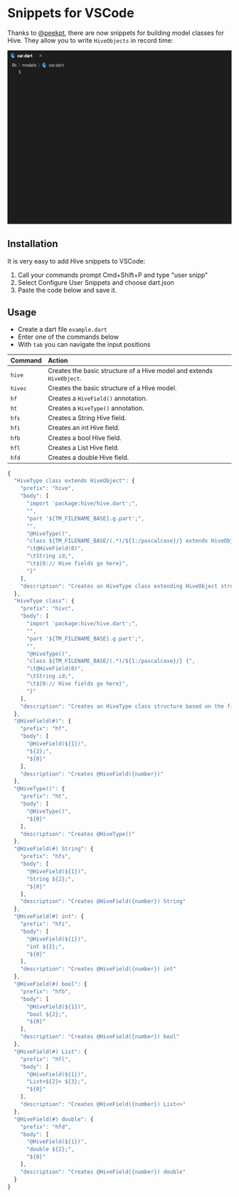 # Snippets for VSCode

Thanks to [@peekpt](https://github.com/peekpt), there are now snippets for building model classes for Hive. They allow you to write `HiveObjects` in record time:

![Hive snippets in action](../.gitbook/assets/67619688-43061b80-f7f6-11e9-9efc-29231e89b387.gif)

## Installation

It is very easy to add Hive snippets to VSCode:

1. Call your commands prompt Cmd+Shift+P and type "user snipp"
2. Select Configure User Snippets and choose dart.json
3. Paste the code below and save it.

## Usage

* Create a dart file `example.dart`
* Enter one of the commands below
* With `tab` you can navigate the input positions

| Command | Action |
| :--- | :--- |
| `hive` | Creates the basic structure of a Hive model and extends `HiveObject`. |
| `hivec` | Creates the basic structure of a Hive model. |
| `hf` | Creates a `HiveField()` annotation. |
| `ht` | Creates a `HiveType()` annotation. |
| `hfs` | Creates a String Hive field. |
| `hfi` | Creates an int Hive field. |
| `hfb` | Creates a bool Hive field. |
| `hfl` | Creates a List Hive field. |
| `hfd` | Creates a double Hive field. |

```javascript
{
  "HiveType class extends HiveObject": {
    "prefix": "hive",
    "body": [
      "import 'package:hive/hive.dart';",
      "",
      "part '${TM_FILENAME_BASE}.g.part';",
      "",
      "@HiveType()",
      "class ${TM_FILENAME_BASE/(.*)/${1:/pascalcase}/} extends HiveObject {",
      "\t@HiveField(0)",
      "\tString id;",
      "\t${0:// Hive fields go here}",
      "}"
    ],
    "description": "Creates an HiveType class extending HiveObject structure based on the filename."
  },
  "HiveType class": {
    "prefix": "hivc",
    "body": [
      "import 'package:hive/hive.dart';",
      "",
      "part '${TM_FILENAME_BASE}.g.part';",
      "",
      "@HiveType()",
      "class ${TM_FILENAME_BASE/(.*)/${1:/pascalcase}/} {",
      "\t@HiveField(0)",
      "\tString id;",
      "\t${0:// Hive fields go here}",
      "}"
    ],
    "description": "Creates an HiveType class structure based on the filename."
  },
  "@HiveField(#)": {
    "prefix": "hf",
    "body": [
      "@HiveField(${1})",
      "${2};",
      "${0}"
    ],
    "description": "Creates @HiveField({number})"
  },
  "@HiveType()": {
    "prefix": "ht",
    "body": [
      "@HiveType()",
      "${0}"
    ],
    "description": "Creates @HiveType()"
  },
  "@HiveField(#) String": {
    "prefix": "hfs",
    "body": [
      "@HiveField(${1})",
      "String ${2};",
      "${0}"
    ],
    "description": "Creates @HiveField({number}) String"
  },
  "@HiveField(#) int": {
    "prefix": "hfi",
    "body": [
      "@HiveField(${1})",
      "int ${2};",
      "${0}"
    ],
    "description": "Creates @HiveField({number}) int"
  },
  "@HiveField(#) bool": {
    "prefix": "hfb",
    "body": [
      "@HiveField(${1})",
      "bool ${2};",
      "${0}"
    ],
    "description": "Creates @HiveField({number}) bool"
  },
  "@HiveField(#) List": {
    "prefix": "hfl",
    "body": [
      "@HiveField(${1})",
      "List<${2}> ${3};",
      "${0}"
    ],
    "description": "Creates @HiveField({number}) List<>"
  },
  "@HiveField(#) double": {
    "prefix": "hfd",
    "body": [
      "@HiveField(${1})",
      "double ${2};",
      "${0}"
    ],
    "description": "Creates @HiveField({number}) double"
  }
}
```

